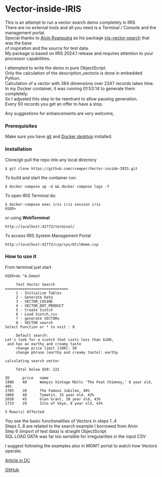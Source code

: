 # Vector-inside-IRIS
This is an attempt to run a vector search demo completely in IRIS    
There are no external tools and all you need is a Terminal / Console and the management portal.  
Special thanks to [Alvin Ryanputra](https://community.intersystems.com/user/alvin-ryanputra)
as his package [iris-vector-search](https://openexchange.intersystems.com/package/iris-vector-search) that was the base   
of inspiration and the source for test data.   
My package is based on IRIS 2024.1 release and requires attention to your processor capabilities.   

I attempted to write the demo in pure ObjectScript.   
Only the calculation of the description_vectoris is done in embedded Python.   
Calculation of a vector with 384 dimensions over 2247 records takes time.   
In my Docker container, it was running  01:53:14 to generate them completely.      
So I adjusted this step to be reentrant to allow pausing generation.     
Every 50 records you get an offer to have a stop.

Any suggestions for enhancements are very welcome,

### Prerequisites
Make sure you have [git](https://git-scm.com/book/en/v2/Getting-Started-Installing-Git) and [Docker desktop](https://www.docker.com/products/docker-desktop) installed.
### Installation
Clone/git pull the repo into any local directory
```
$ git clone https://github.com/rcemper/Vector-inside-IRIS.git
```
To build and start the container run:
```
$ docker compose up -d && docker compose logs -f
```
To open IRIS Terminal do:
```
$ docker-compose exec iris iris session iris
USER>
```
or using **WebTerminal**
```
http://localhost:42773/terminal/
```
To access IRIS System Management Portal
```
http://localhost:42773/csp/sys/UtilHome.csp
```
### How to use it
From terminal just start   
```
USER>do ^A.DemoV

     Test Vector Search
=============================
     1 - Initialize Tables
     2 - Generate Data
     3 - VECTOR_COSINE
     4 - VECTOR_DOT_PRODUCT
     5 - Create Scotch
     6 - Load Scotch.csv
     7 - generate VECTORs
     8 - VECTOR search
Select Function or * to exit : 8

     Default search:
Let's look for a scotch that costs less than $100,
 and has an earthy and creamy taste
     change price limit [100]: 50
     change phrase [earthy and creamy taste]: earthy

calculating search vector

     Total below $50: 222

ID      price   name
1990    40      Wemyss Vintage Malts 'The Peat Chimney,' 8 year old, 40%
1785    39      The Famous Jubilee, 40%
1868    40      Tomatin, 15 year old, 43%
2038    45      Glen Grant, 10 year old, 43%
1733    29      Isle of Skye, 8 year old, 43%

5 Rows(s) Affected
```
You see the basic functionalities of Vectors in steps 1..4   
Steps 5..8 are related to the search example I borrowed from Alvin     
Step 6 (import of test data) is straight ObjectScript       
SQL LOAD DATA was far too sensible for irregularities in the input CSV  

I suggest following the examples also in MGMT portal to watch how Vectors operate.

[Article in DC](https://community.intersystems.com/post/vector-inside-iris)

[GitHub](https://github.com/rcemper/Vector-inside-IRIS)
